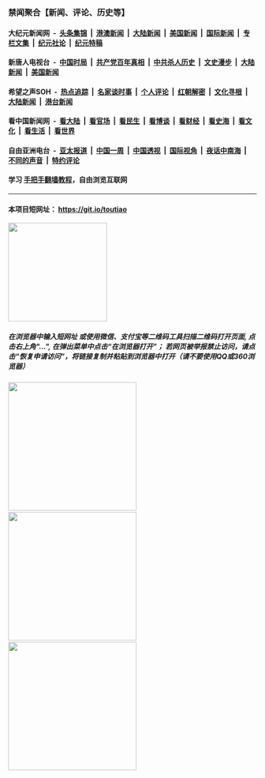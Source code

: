 ### 禁闻聚合【新闻、评论、历史等】

#### 大纪元新闻网 &nbsp;-&nbsp; [头条集锦](indexes/E头条集锦.md?t=02261431) &nbsp;|&nbsp; [港澳新闻](indexes/E港澳新闻.md?t=02261431)  &nbsp;|&nbsp; [大陆新闻](indexes/E大陆新闻.md?t=02261431) &nbsp;|&nbsp; [美国新闻](indexes/E美国新闻.md?t=02261431) &nbsp;|&nbsp; [国际新闻](indexes/E国际新闻.md?t=02261431) &nbsp;|&nbsp; [专栏文集](indexes/E专栏文集.md?t=02261431) &nbsp;|&nbsp; [纪元社论](indexes/E纪元社论.md?t=02261431) &nbsp;|&nbsp; [纪元特稿](indexes/E纪元特稿.md?t=02261431) 

#### 新唐人电视台 &nbsp;-&nbsp; [中国时局](indexes/N中国时局.md?t=02261431) &nbsp;|&nbsp; [共产党百年真相](indexes/N共产党百年真相.md?t=02261431) &nbsp;|&nbsp; [中共杀人历史](indexes/N中共杀人历史.md?t=02261431) &nbsp;|&nbsp; [文史漫步](indexes/N文史漫步.md?t=02261431) &nbsp;|&nbsp; [大陆新闻](indexes/N大陆新闻.md?t=02261431) &nbsp;|&nbsp; [美国新闻](indexes/N美国新闻.md?t=02261431)

#### 希望之声SOH &nbsp;-&nbsp; [热点追踪](indexes/H热点追踪.md?t=02261431) &nbsp;|&nbsp; [名家谈时事](indexes/H名家谈时事.md?t=02261431) &nbsp;|&nbsp; [个人评论](indexes/H个人评论.md?t=02261431)  &nbsp;|&nbsp; [红朝解密](indexes/H红朝解密.md?t=02261431) &nbsp;|&nbsp; [文化寻根](indexes/H文化寻根.md?t=02261431) &nbsp;|&nbsp; [大陆新闻](indexes/H大陆新闻.md?t=02261431) &nbsp;|&nbsp; [港台新闻](indexes/H港台新闻.md?t=02261431)

#### 看中国新闻网 &nbsp;-&nbsp; [看大陆](indexes/S看大陆.md?t=02261431) &nbsp;|&nbsp; [看官场](indexes/S看官场.md?t=02261431) &nbsp;|&nbsp; [看民生](indexes/S看民生.md?t=02261431)  &nbsp;|&nbsp; [看博谈](indexes/S看博谈.md?t=02261431) &nbsp;|&nbsp; [看财经](indexes/S看财经.md?t=02261431) &nbsp;|&nbsp; [看史海](indexes/S看史海.md?t=02261431) &nbsp;|&nbsp; [看文化](indexes/S看文化.md?t=02261431) &nbsp;|&nbsp; [看生活](indexes/S看生活.md?t=02261431) &nbsp;|&nbsp; [看世界](indexes/S看世界.md?t=02261431)

#### 自由亚洲电台 &nbsp;-&nbsp; [亚太报道](indexes/R亚太报道.md?t=02261431) &nbsp;|&nbsp; [中国一周](indexes/R中国一周.md?t=02261431) &nbsp;|&nbsp; [中国透视](indexes/R中国透视.md?t=02261431)  &nbsp;|&nbsp; [国际视角](indexes/R国际视角.md?t=02261431) &nbsp;|&nbsp; [夜话中南海](indexes/R夜话中南海.md?t=02261431) &nbsp;|&nbsp; [不同的声音](indexes/R不同的声音.md?t=02261431) &nbsp;|&nbsp; [特约评论](indexes/R特约评论.md?t=02261431)

#### 学习 [手把手翻墙教程](https://github.com/gfw-breaker/guides/wiki)，自由浏览互联网

----

#### 本项目短网址： https://git.io/toutiao
<img src="https://raw.githubusercontent.com/gfw-breaker/banned-news/master/scripts/img/qr.png" width="200px"/>  

##### 在浏览器中输入短网址 或使用微信、支付宝等二维码工具扫描二维码打开页面, 点击右上角"...", 在弹出菜单中点击“在浏览器打开”； 若网页被举报禁止访问，请点击“恢复申请访问”，将链接复制并粘贴到浏览器中打开（请不要使用QQ或360浏览器）

<img src="https://raw.githubusercontent.com/gfw-breaker/banned-news/master/scripts/img/1.png" width="260px"/> &nbsp; <img src="https://raw.githubusercontent.com/gfw-breaker/banned-news/master/scripts/img/2.png" width="260px"/> &nbsp; <img src="https://raw.githubusercontent.com/gfw-breaker/banned-news/master/scripts/img/3.png" width="260px"/>
